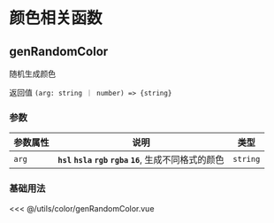 # 颜色相关函数

## genRandomColor

随机生成颜色

返回值 `(arg: string ｜ number) => {string}`


### 参数

| **参数属性** | **说明**     | **类型**  |
| ------------ | ------------ | --------- |
| `arg`        | **`hsl`** **`hsla`** **`rgb`** **`rgba`** **`16`**, 生成不同格式的颜色| `string` |

### 基础用法

<<< @/utils/color/genRandomColor.vue
